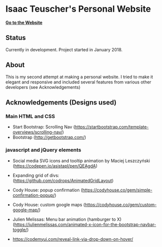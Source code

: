 # Isaac Teuscher's Personal Website

**[Go to the Website](https://iteuscher.github.io/me)**

## Status
Currently in development. Project started in January 2018.

## About
This is my second attempt at making a personal website. I tried to make it elegant and responsive and included several features from various other developers (see Acknowledgements)


## Acknowledgements (Designs used)

### Main HTML and CSS
  - Start Bootstrap: Scrolling Nav (https://startbootstrap.com/template-overviews/scrolling-nav/)
  - Bootstrap (http://getbootstrap.com/)

### javascript and jQuery elements
  - Social media SVG icons and tooltip animation by Maciej Leszczyński (https://codepen.io/asistapl/pen/QEAgdA)
  - Expanding grid of divs: (https://github.com/codrops/AnimatedGridLayout)
  - Cody House: popup confirmation (https://codyhouse.co/gem/simple-confirmation-popup/)
  - Cody House: custom google maps (https://codyhouse.co/gem/custom-google-map/)
  - Julien Melissas: Menu bar animation (hamburger to X)(https://julienmelissas.com/animated-x-icon-for-the-bootstrap-navbar-toggle/)

  - https://codemyui.com/reveal-link-via-drop-down-on-hover/

